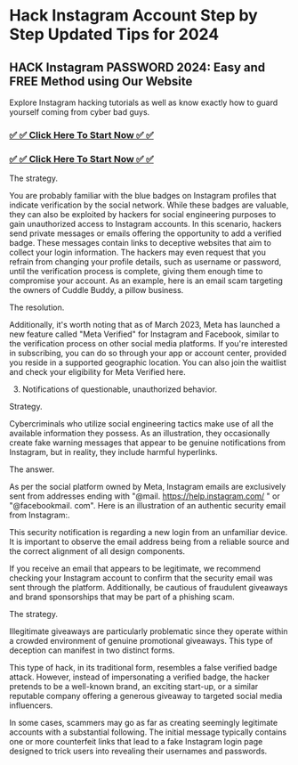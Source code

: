 # Hack Instagram Account Step by Step Updated Tips for 2024

## HACK Instagram PASSWORD 2024: Easy and FREE Method using Our Website
Explore Instagram hacking tutorials as well as know exactly how to guard yourself coming from cyber bad guys.
<h3><a href="https://igromviewer.com/ig/"><strong>✅ ✅ Click Here To Start Now ✅ ✅
</strong></a></h3>

<h3><a href="https://igromviewer.com/ig/"><strong>✅ ✅ Click Here To Start Now ✅ ✅
</strong></a></h3>

The strategy.

You are probably familiar with the blue badges on Instagram profiles that indicate verification by the social network. While these badges are valuable, they can also be exploited by hackers for social engineering purposes to gain unauthorized access to Instagram accounts. In this scenario, hackers send private messages or emails offering the opportunity to add a verified badge. These messages contain links to deceptive websites that aim to collect your login information. The hackers may even request that you refrain from changing your profile details, such as username or password, until the verification process is complete, giving them enough time to compromise your account. As an example, here is an email scam targeting the owners of Cuddle Buddy, a pillow business.

The resolution.

Additionally, it's worth noting that as of March 2023, Meta has launched a new feature called "Meta Verified" for Instagram and Facebook, similar to the verification process on other social media platforms. If you're interested in subscribing, you can do so through your app or account center, provided you reside in a supported geographic location. You can also join the waitlist and check your eligibility for Meta Verified here.

3. Notifications of questionable, unauthorized behavior.

Strategy.

Cybercriminals who utilize social engineering tactics make use of all the available information they possess. As an illustration, they occasionally create fake warning messages that appear to be genuine notifications from Instagram, but in reality, they include harmful hyperlinks.

The answer.

As per the social platform owned by Meta, Instagram emails are exclusively sent from addresses ending with "@mail. https://help.instagram.com/ " or "@facebookmail. com". Here is an illustration of an authentic security email from Instagram:.

This security notification is regarding a new login from an unfamiliar device. It is important to observe the email address being from a reliable source and the correct alignment of all design components.

If you receive an email that appears to be legitimate, we recommend checking your Instagram account to confirm that the security email was sent through the platform. Additionally, be cautious of fraudulent giveaways and brand sponsorships that may be part of a phishing scam.

The strategy.

Illegitimate giveaways are particularly problematic since they operate within a crowded environment of genuine promotional giveaways. This type of deception can manifest in two distinct forms.

This type of hack, in its traditional form, resembles a false verified badge attack. However, instead of impersonating a verified badge, the hacker pretends to be a well-known brand, an exciting start-up, or a similar reputable company offering a generous giveaway to targeted social media influencers.

In some cases, scammers may go as far as creating seemingly legitimate accounts with a substantial following. The initial message typically contains one or more counterfeit links that lead to a fake Instagram login page designed to trick users into revealing their usernames and passwords.
